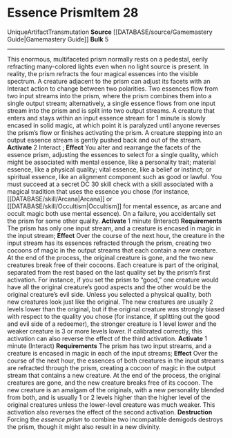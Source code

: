 ﻿---
ac: null
actions: null
alignment: null
base_item: null
bulk: '5'
burrow_speed: null
climb_speed: null
damage: null
deity: null
duration: null
element: null
favored_weapon: null
fly_speed: null
fortitude: null
frequency: null
hands: null
hardness: null
hp: null
id: '612'
item_category: Artifacts
item_subcategory: null
land_speed: null
level: '28'
max_speed: null
name: Essence Prism
onset: null
price: null
range: null
rarity: Unique
reflex: null
requirement: null
resistance: null
rus_type_level: null
saving_throw: null
school: Transmutation
size: null
source: '[[DATABASE/source/Gamemastery Guide|Gamemastery Guide]]'
spell: null
stage: null
subcategory: artifact
swim_speed: null
trait:
- '[[DATABASE/trait/Artifact|Artifact]]'
- '[[DATABASE/trait/Transmutation|Transmutation]]'
- '[[DATABASE/trait/Unique|Unique]]'
trigger: null
type: Item
usage: null
weapon_category: null
weapon_group: null
weapon_type: null

---
# Essence Prism<span class="item-type">Item 28</span>

<span class="trait-unique item-trait">Unique</span><span class="item-trait">Artifact</span><span class="item-trait">Transmutation</span>
**Source** [[DATABASE/source/Gamemastery Guide|Gamemastery Guide]]
**Bulk** 5

---
This enormous, multifaceted prism normally rests on a pedestal, eerily refracting many-colored lights even when no light source is present. In reality, the prism refracts the four magical essences into the visible spectrum. A creature adjacent to the prism can adjust its facets with an Interact action to change between two polarities. Two essences flow from two input streams into the prism, where the prism combines them into a single output stream; alternatively, a single essence flows from one input stream into the prism and is split into two output streams. A creature that enters and stays within an input essence stream for 1 minute is slowly encased in solid magic, at which point it is paralyzed until anyone reverses the prism’s flow or finishes activating the prism. A creature stepping into an output essence stream is gently pushed back and out of the stream.
**Activate** <span class="action-icon">2</span> Interact ; **Effect** You alter and rearrange the facets of the essence prism, adjusting the essences to select for a single quality, which might be associated with mental essence, like a personality trait; material essence, like a physical quality; vital essence, like a belief or instinct; or spiritual essence, like an alignment component such as good or lawful. You must succeed at a secret DC 30 skill check with a skill associated with a magical tradition that uses the essence you chose (for instance, [[DATABASE/skill/Arcana|Arcana]] or [[DATABASE/skill/Occultism|Occultism]] for mental essence, as arcane and occult magic both use mental essence). On a failure, you accidentally set the prism for some other quality.
**Activate** 1 minute (Interact) **Requirements** The prism has only one input stream, and a creature is encased in magic in the input stream; **Effect** Over the course of the next hour, the creature in the input stream has its essences refracted through the prism, creating two cocoons of magic in the output streams that each contain a new creature. At the end of the process, the original creature is gone, and the two new creatures break free of their cocoons. Each creature is part of the original, separated from the rest based on the last quality set by the prism’s first activation. For instance, if you set the prism to “good,” one creature would have all the original creature’s good aspects and the other would be the original creature’s evil side. Unless you selected a physical quality, both new creatures look just like the original. The new creatures are usually 2 levels lower than the original, but if the original creature was strongly biased with respect to the quality you chose (for instance, if splitting out the good and evil side of a redeemer), the stronger creature is 1 level lower and the weaker creature is 3 or more levels lower. If calibrated correctly, this activation can also reverse the effect of the third activation.
**Activate** 1 minute (Interact) **Requirements** The prism has two input streams, and a creature is encased in magic in each of the input streams; **Effect** Over the course of the next hour, the essences of both creatures in the input streams are refracted through the prism, creating a cocoon of magic in the output stream that contains a new creature. At the end of the process, the original creatures are gone, and the new creature breaks free of its cocoon. The new creature is an amalgam of the originals, with a new personality blended from both, and is usually 1 or 2 levels higher than the higher level of the original creatures unless the lower-level creature was much weaker. This activation also reverses the effect of the second activation.
**Destruction** Forcing the _essence prism_ to combine two incompatible demigods destroys the prism, though it might also result in a new divinity.